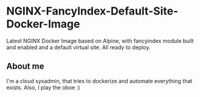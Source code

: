 # NGINX-FancyIndex-Default-Site-Docker-Image
Latest NGINX Docker Image based on Alpine, with fancyindex module built and enabled and a default virtual site. All ready to deploy.

## About me
I'm a cloud sysadmin, that tries to dockerize and automate everything that exists. Also, I play the oboe :)

